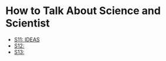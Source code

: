 # How to Talk About Science and Scientist

- [S11: IDEAS](season-11.md)
- [S12: ](season-12.md)
- [S13:](season-13.md)
